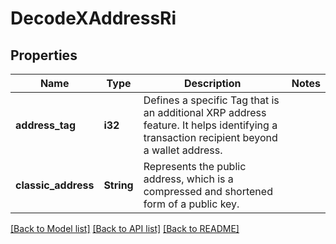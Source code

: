 # DecodeXAddressRi

## Properties

Name | Type | Description | Notes
------------ | ------------- | ------------- | -------------
**address_tag** | **i32** | Defines a specific Tag that is an additional XRP address feature. It helps identifying a transaction recipient beyond a wallet address. | 
**classic_address** | **String** | Represents the public address, which is a compressed and shortened form of a public key. | 

[[Back to Model list]](../README.md#documentation-for-models) [[Back to API list]](../README.md#documentation-for-api-endpoints) [[Back to README]](../README.md)



